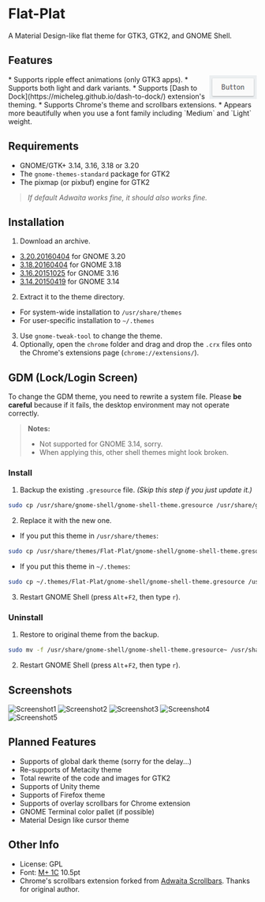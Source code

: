 # Flat-Plat

A Material Design-like flat theme for GTK3, GTK2, and GNOME Shell.

## Features

<img src="img/Button.gif" alt="Button" align="right" />
* Supports ripple effect animations (only GTK3 apps).
* Supports both light and dark variants.
* Supports [Dash to Dock](https://micheleg.github.io/dash-to-dock/) extension's theming.
* Supports Chrome's theme and scrollbars extensions.
* Appears more beautifully when you use a font family including `Medium` and `Light` weight.

## Requirements

* GNOME/GTK+ 3.14, 3.16, 3.18 or 3.20
* The `gnome-themes-standard` package for GTK2
* The pixmap (or pixbuf) engine for GTK2

> _If default Adwaita works fine, it should also works fine._

## Installation

1. Download an archive.
  * [3.20.20160404](https://github.com/nana-4/Flat-Plat/releases/download/3.20.20160404/Flat-Plat-3.20.20160404.tar.gz) for GNOME 3.20
  * [3.18.20160404](https://github.com/nana-4/Flat-Plat/releases/download/3.18.20160404/Flat-Plat-3.18.20160404.tar.gz) for GNOME 3.18
  * [3.16.20151025](https://github.com/nana-4/Flat-Plat/releases/download/3.16.20151025/Flat-Plat-3.16.20151025.tar.gz) for GNOME 3.16
  * [3.14.20150419](https://github.com/nana-4/Flat-Plat/releases/download/3.14.20150419/Flat-Plat-3.14.20150419.tar.gz) for GNOME 3.14
2. Extract it to the theme directory.
  * For system-wide installation to `/usr/share/themes`
  * For user-specific installation to `~/.themes`
3. Use `gnome-tweak-tool` to change the theme.
4. Optionally, open the `chrome` folder and drag and drop the `.crx` files onto the Chrome's extensions page (`chrome://extensions/`).

## GDM (Lock/Login Screen)

To change the GDM theme, you need to rewrite a system file.
Please **be careful** because if it fails, the desktop environment may not operate correctly.
> **Notes:**
> * Not supported for GNOME 3.14, sorry.
> * When applying this, other shell themes might look broken.

### Install
1. Backup the existing `.gresource` file. _(Skip this step if you just update it.)_
```bash
sudo cp /usr/share/gnome-shell/gnome-shell-theme.gresource /usr/share/gnome-shell/gnome-shell-theme.gresource~
```
2. Replace it with the new one.
  * If you put this theme in `/usr/share/themes`:
```bash
sudo cp /usr/share/themes/Flat-Plat/gnome-shell/gnome-shell-theme.gresource /usr/share/gnome-shell
```
  * If you put this theme in `~/.themes`:
```bash
sudo cp ~/.themes/Flat-Plat/gnome-shell/gnome-shell-theme.gresource /usr/share/gnome-shell
```
3. Restart GNOME Shell (press `Alt`+`F2`, then type `r`).

### Uninstall
1. Restore to original theme from the backup.
```bash
sudo mv -f /usr/share/gnome-shell/gnome-shell-theme.gresource~ /usr/share/gnome-shell/gnome-shell-theme.gresource
```
2. Restart GNOME Shell (press `Alt`+`F2`, then type `r`).

## Screenshots

![Screenshot1](https://raw.githubusercontent.com/nana-4/Flat-Plat/master/img/Screenshot1.png)
![Screenshot2](https://raw.githubusercontent.com/nana-4/Flat-Plat/master/img/Screenshot2.png)
![Screenshot3](https://raw.githubusercontent.com/nana-4/Flat-Plat/master/img/Screenshot3.png)
![Screenshot4](https://raw.githubusercontent.com/nana-4/Flat-Plat/master/img/Screenshot4.png)
![Screenshot5](https://raw.githubusercontent.com/nana-4/Flat-Plat/master/img/Screenshot5.png)

## Planned Features

* Supports of global dark theme (sorry for the delay...)
* Re-supports of Metacity theme
* Total rewrite of the code and images for GTK2
* Supports of Unity theme
* Supports of Firefox theme
* Supports of overlay scrollbars for Chrome extension
* GNOME Terminal color pallet (if possible)
* Material Design like cursor theme

## Other Info

* License: GPL
* Font: [M+ 1C](https://mplus-fonts.osdn.jp/) 10.5pt
* Chrome's scrollbars extension forked from [Adwaita Scrollbars](https://github.com/gnome-integration-team/chrome-gnome-scrollbar). Thanks for original author.
